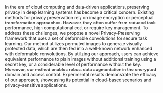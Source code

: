 In the era of cloud computing and data-driven applications, preserving privacy in deep learning systems has become a critical concern. Existing methods for privacy preservation rely on image encryption or perceptual transformation approaches. However, they often suffer from reduced task performance, high computational cost or require key management. To address these challenges, we propose a novel Privacy-Preserving framework that uses a set of deformable convolutions for secure task learning. Our method utilizes permuted images to generate visually protected data, which are then fed into a well-known network enhanced with deformable convolutions. By utilizing our approach, users can achieve equivalent performance to plain images without additional training using a secret key, or a considerable level of performance without the key. Moreover, our method enables robust data augmentation in the encrypted domain and access control. Experimental results demonstrate the efficacy of our approach, showcasing its potential in cloud-based scenarios and privacy-sensitive applications.
